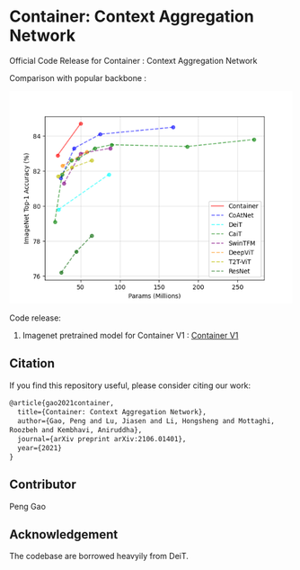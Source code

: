 # Container: Context Aggregation Network

Official Code Release for Container : Context Aggregation Network

Comparison with popular backbone :

![Container](container.png)

Code release:

1. Imagenet pretrained model for Container V1 : [Container V1](https://github.com/allenai/container)


## Citation
If you find this repository useful, please consider citing our work:
```
@article{gao2021container,
  title={Container: Context Aggregation Network},
  author={Gao, Peng and Lu, Jiasen and Li, Hongsheng and Mottaghi, Roozbeh and Kembhavi, Aniruddha},
  journal={arXiv preprint arXiv:2106.01401},
  year={2021}
}
```

## Contributor
Peng Gao

## Acknowledgement
The codebase are borrowed heavyily from DeiT.

